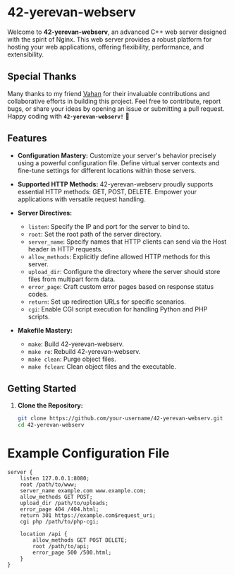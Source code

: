 # 42-yerevan-webserv

Welcome to **42-yerevan-webserv**, an advanced C++ web server designed with the spirit of Nginx. This web server provides a robust platform for hosting your web applications, offering flexibility, performance, and extensibility.

## Special Thanks

Many thanks to my friend [Vahan](https://github.com/vahannn) for their invaluable contributions and collaborative efforts in building this project.
Feel free to contribute, report bugs, or share your ideas by opening an issue or submitting a pull request.
Happy coding with **`42-yerevan-webserv!`** 🚀


## Features

- **Configuration Mastery:** Customize your server's behavior precisely using a powerful configuration file. Define virtual server contexts and fine-tune settings for different locations within those servers.

- **Supported HTTP Methods:** 42-yerevan-webserv proudly supports essential HTTP methods: GET, POST, DELETE. Empower your applications with versatile request handling.

- **Server Directives:**
  - `listen`: Specify the IP and port for the server to bind to.
  - `root`: Set the root path of the server directory.
  - `server_name`: Specify names that HTTP clients can send via the Host header in HTTP requests.
  - `allow_methods`: Explicitly define allowed HTTP methods for this server.
  - `upload_dir`: Configure the directory where the server should store files from multipart form data.
  - `error_page`: Craft custom error pages based on response status codes.
  - `return`: Set up redirection URLs for specific scenarios.	
  - `cgi`: Enable CGI script execution for handling Python and PHP scripts.

- **Makefile Mastery:**
  - `make`: Build 42-yerevan-webserv.
  - `make re`: Rebuild 42-yerevan-webserv.
  - `make clean`: Purge object files.
  - `make fclean`: Clean object files and the executable.

## Getting Started

1. **Clone the Repository:**
   ```bash
   git clone https://github.com/your-username/42-yerevan-webserv.git
   cd 42-yerevan-webserv

# Example Configuration File

```
server {
    listen 127.0.0.1:8080;
    root /path/to/www;
    server_name example.com www.example.com;
    allow_methods GET POST;
    upload_dir /path/to/uploads;
    error_page 404 /404.html;
    return 301 https://example.com$request_uri;
    cgi php /path/to/php-cgi;

    location /api {
        allow_methods GET POST DELETE;
        root /path/to/api;
        error_page 500 /500.html;
    }
}

```